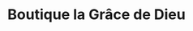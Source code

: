 ---
title: "Boutique la Grâce de Dieu"
url: /kinshasa/boutique-la-grace-de-dieu/
shop: magasin de variétés
---